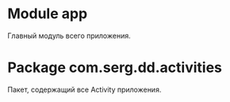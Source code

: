 # Module app

Главный модуль всего приложения.

# Package com.serg.dd.activities

Пакет, содержащий все Activity приложения.
